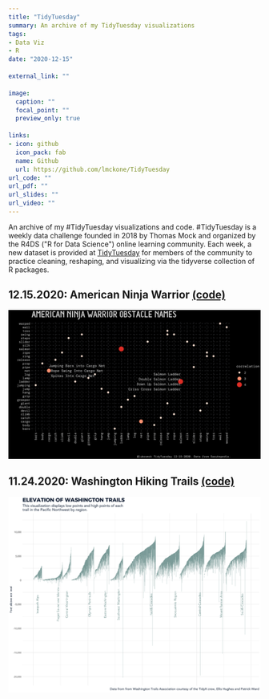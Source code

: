 ```yaml
---
title: "TidyTuesday"
summary: An archive of my TidyTuesday visualizations
tags:
- Data Viz
- R
date: "2020-12-15"

external_link: ""

image:
  caption: ""
  focal_point: ""
  preview_only: true

links:
- icon: github
  icon_pack: fab
  name: Github
  url: https://github.com/lmckone/TidyTuesday
url_code: ""
url_pdf: ""
url_slides: ""
url_video: ""
---
```


An archive of my #TidyTuesday visualizations and code. #TidyTuesday is a weekly data challenge founded in 2018 by Thomas Mock and organized by the R4DS ("R for Data Science") online learning community. Each week, a new dataset is provided at [TidyTuesday](https://github.com/rfordatascience/tidytuesday) for members of the community to practice cleaning, reshaping, and visualizing via the tidyverse collection of R packages.

## 12.15.2020: American Ninja Warrior [(code)](https://github.com/lmckone/TidyTuesday/blob/master/R/ninja.R)

![](ninja.png)

## 11.24.2020: Washington Hiking Trails [(code)](https://github.com/lmckone/TidyTuesday/blob/master/R/hike.R)

![](hike.png)
